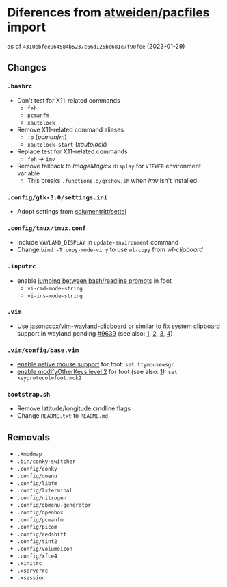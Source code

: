 # Diferences from [atweiden/pacfiles][atweiden/pacfiles] import

as of `4310ebfee964584b5237c66d125bc681e7f90fee` (2023-01-29)

## Changes

### `.bashrc`

- Don't test for X11-related commands
  - `feh`
  - `pcmanfm`
  - `xautolock`
- Remove X11-related command aliases
  - `:o` (*pcmanfm*)
  - `xautolock-start` (*xautolock*)
- Replace test for X11-related commands
  - `feh` → `imv`
- Remove fallback to *ImageMagick* `display` for `VIEWER` environment
  variable
  - This breaks `.functions.d/qrshow.sh` when *imv* isn't installed

### `.config/gtk-3.0/settings.ini`

- Adopt settings from [sblumentritt/settei][sblumentritt/settei]

### `.config/tmux/tmux.conf`

- include `WAYLAND_DISPLAY` in `update-environment` command
- Change `bind -T copy-mode-vi y` to use `wl-copy` from *wl-clipboard*

### `.inputrc`

- enable [jumping between bash/readline prompts][foot prompt jumping]
  in foot
  - `vi-cmd-mode-string`
  - `vi-ins-mode-string`

### `.vim`

- Use [jasonccox/vim-wayland-clipboard][jasonccox/vim-wayland-clipboard]
  or similar to fix system clipboard support in wayland pending
  [#9639][#9639] (see also: [1][vim wayland clipboard i], [2][vim
  wayland clipboard ii], [3][vim wayland clipboard iii], [4][vim wayland
  clipboard iv])

### `.vim/config/base.vim`

- [enable native mouse support][enable native mouse support] for foot:
  `set ttymouse=sgr`
- [enable modifyOtherKeys level 2][enable modifyOtherKeys level 2]
  for foot (see also: [1][foot wiki ctrl+key breaks input in vim]):
  `set keyprotocol=foot:mok2`

### `bootstrap.sh`

- Remove latitude/longitude cmdline flags
- Change `README.txt` to `README.md`

## Removals

- `.Xmodmap`
- `.bin/conky-switcher`
- `.config/conky`
- `.config/dmenu`
- `.config/libfm`
- `.config/lxterminal`
- `.config/nitrogen`
- `.config/obmenu-generator`
- `.config/openbox`
- `.config/pcmanfm`
- `.config/picom`
- `.config/redshift`
- `.config/tint2`
- `.config/volumeicon`
- `.config/xfce4`
- `.xinitrc`
- `.xserverrc`
- `.xsession`


[atweiden/pacfiles]: https://github.com/atweiden/pacfiles
[sblumentritt/settei]: https://github.com/sblumentritt/settei
[foot prompt jumping]: https://codeberg.org/dnkl/foot/wiki#gnu-readline
[jasonccox/vim-wayland-clipboard]: https://github.com/jasonccox/vim-wayland-clipboard
[#9639]: https://github.com/vim/vim/pull/9639
[vim wayland clipboard i]: https://stackoverflow.com/questions/61379318/how-to-copy-from-vim-to-system-clipboard-using-wayland-and-without-compiled-vim/68598033#68598033
[vim wayland clipboard ii]: https://github.com/habamax/.vim/blob/master/plugin/wl_clipboard.vim
[vim wayland clipboard iii]: https://vi.stackexchange.com/questions/24792/how-to-automatically-perform-a-command-after-yanking-text-vim-wayland-clipboard/24798#24798
[vim wayland clipboard iv]: https://vi.stackexchange.com/questions/33138/how-to-copy-contents-of-wl-clipboard-into-a-vim-register
[enable native mouse support]: https://codeberg.org/dnkl/foot/wiki#vim
[enable modifyOtherKeys level 2]: https://github.com/vim/vim/issues/9014#issuecomment-1407471293
[foot wiki ctrl+key breaks input in vim]: https://codeberg.org/dnkl/foot/wiki#ctrl-key-breaks-input-in-vim
